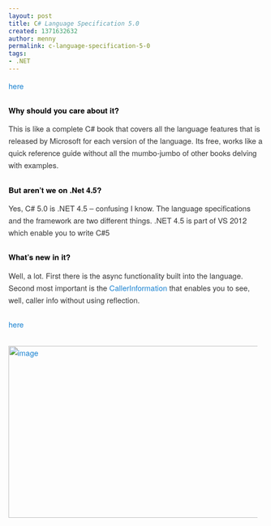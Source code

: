 ```yaml
---
layout: post
title: C# Language Specification 5.0
created: 1371632632
author: menny
permalink: c-language-specification-5-0
tags:
- .NET
---
```

<p style="border: 0px; font-family: 'Helvetica Neue', Helvetica, Arial, sans-serif; font-size: 15px; margin: 0px 0px 1.625em; outline: 0px; padding: 0px; vertical-align: baseline; color: rgb(55, 55, 55); line-height: 24px;"><a href="http://www.microsoft.com/en-us/download/details.aspx?id=7029&amp;WT.mc_id=rss_alldownloads_all" style="border: 0px; font-family: inherit; font-style: inherit; margin: 0px; outline: 0px; padding: 0px; vertical-align: baseline; color: rgb(25, 130, 209); text-decoration: none;">here</a></p>
<h2 style="border: 0px; font-family: 'Helvetica Neue', Helvetica, Arial, sans-serif; font-size: 15px; margin: 0px 0px 0.8125em; outline: 0px; padding: 0px; vertical-align: baseline; clear: both; color: rgb(0, 0, 0); line-height: 24px;">
	Why should you care about it?</h2>
<p style="border: 0px; font-family: 'Helvetica Neue', Helvetica, Arial, sans-serif; font-size: 15px; margin: 0px 0px 1.625em; outline: 0px; padding: 0px; vertical-align: baseline; color: rgb(55, 55, 55); line-height: 24px;">This is like a complete C# book that covers all the language features that is released by Microsoft for each version of the language. Its free, works like a quick reference guide without all the mumbo-jumbo of other books delving with examples.</p>
<h2 style="border: 0px; font-family: 'Helvetica Neue', Helvetica, Arial, sans-serif; font-size: 15px; margin: 0px 0px 0.8125em; outline: 0px; padding: 0px; vertical-align: baseline; clear: both; color: rgb(0, 0, 0); line-height: 24px;">
	But aren&rsquo;t we on .Net 4.5?</h2>
<p style="border: 0px; font-family: 'Helvetica Neue', Helvetica, Arial, sans-serif; font-size: 15px; margin: 0px 0px 1.625em; outline: 0px; padding: 0px; vertical-align: baseline; color: rgb(55, 55, 55); line-height: 24px;">Yes, C# 5.0 is .NET 4.5 &ndash; confusing I know. The language specifications and the framework are two different things. .NET 4.5 is part of VS 2012 which enable you to write C#5</p>
<h2 style="border: 0px; font-family: 'Helvetica Neue', Helvetica, Arial, sans-serif; font-size: 15px; margin: 0px 0px 0.8125em; outline: 0px; padding: 0px; vertical-align: baseline; clear: both; color: rgb(0, 0, 0); line-height: 24px;">
	What&rsquo;s new in it?</h2>
<p style="border: 0px; font-family: 'Helvetica Neue', Helvetica, Arial, sans-serif; font-size: 15px; margin: 0px 0px 1.625em; outline: 0px; padding: 0px; vertical-align: baseline; color: rgb(55, 55, 55); line-height: 24px;">Well, a lot. First there is the async functionality built into the language. Second most important is the&nbsp;<a href="http://www.onemenny.com/blog/caller-information-example-c-5-0/" style="border: 0px; font-family: inherit; font-style: inherit; margin: 0px; outline: 0px; padding: 0px; vertical-align: baseline; color: rgb(25, 130, 209); text-decoration: none;">CallerInformation</a>&nbsp;that enables you to see, well, caller info without using reflection.</p>
<p style="border: 0px; font-family: 'Helvetica Neue', Helvetica, Arial, sans-serif; font-size: 15px; margin: 0px 0px 1.625em; outline: 0px; padding: 0px; vertical-align: baseline; color: rgb(55, 55, 55); line-height: 24px;"><a href="http://www.microsoft.com/en-us/download/details.aspx?id=7029&amp;WT.mc_id=rss_alldownloads_all" style="border: 0px; font-family: inherit; font-style: inherit; margin: 0px; outline: 0px; padding: 0px; vertical-align: baseline; color: rgb(25, 130, 209); text-decoration: none;">here</a></p>
<p style="border: 0px; font-family: 'Helvetica Neue', Helvetica, Arial, sans-serif; font-size: 15px; margin: 0px 0px 1.625em; outline: 0px; padding: 0px; vertical-align: baseline; color: rgb(55, 55, 55); line-height: 24px;"><a href="http://www.onemenny.com/blog/wp-content/uploads/2013/06/image.png" style="border: 0px; font-family: inherit; font-style: inherit; margin: 0px; outline: 0px; padding: 0px; vertical-align: baseline; color: rgb(25, 130, 209);"><img alt="image" border="0" height="339" src="http://www.onemenny.com/blog/wp-content/uploads/2013/06/548x339ximage_thumb.png.pagespeed.ic.ILZ5YHUPQn.png" style="border: 0px; margin-top: 0.4em; max-width: 97.5%; display: inline;" title="image" width="548" /></a></p>
